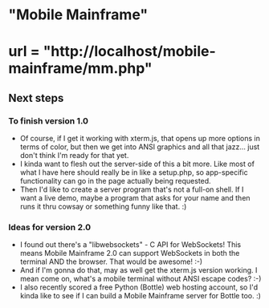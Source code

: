 # "Mobile Mainframe"

# url = "http://localhost/mobile-mainframe/mm.php"

## Next steps

### To finish version 1.0

* Of course, if I get it working with xterm.js, that opens up more options in terms of color, but then we get into ANSI graphics and all that jazz... just don't think I'm ready for that yet.
* I kinda want to flesh out the server-side of this a bit more.  Like most of what I have here should really be in like a setup.php, so app-specific functionality can go in the page actually being requested.
* Then I'd like to create a server program that's not a full-on shell.  If I want a live demo, maybe a program that asks for your name and then runs it thru cowsay or something funny like that. :)

### Ideas for version 2.0

* I found out there's a "libwebsockets" - C API for WebSockets!  This means Mobile Mainframe 2.0 can support WebSockets in both the terminal AND the browser.  That would be awesome! :-)
* And if I'm gonna do that, may as well get the xterm.js version working.  I mean come on, what's a mobile terminal without ANSI escape codes? :-)
* I also recently scored a free Python (Bottle) web hosting account, so I'd kinda like to see if I can build a Mobile Mainframe server for Bottle too. :)

